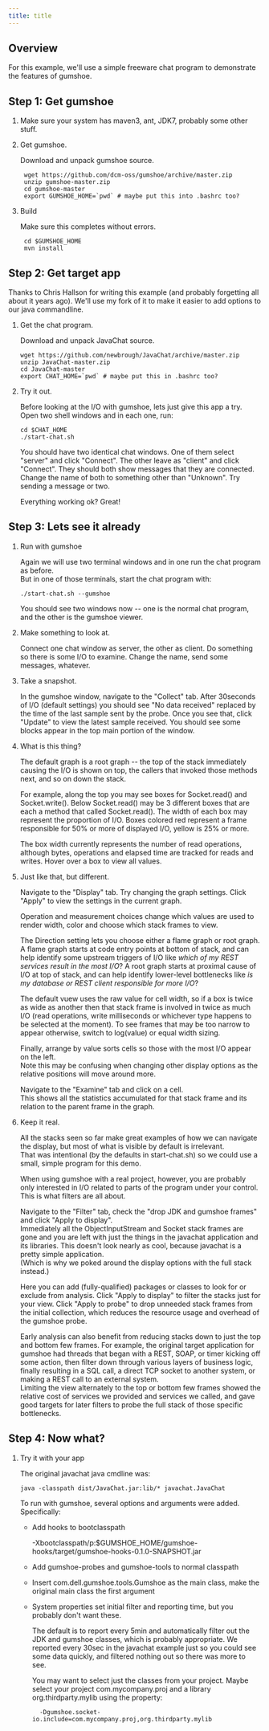 ```yaml
---
title: title
---
```



Overview
--------

For this example, we'll use a simple freeware chat program to demonstrate the features of gumshoe.

Step 1: Get gumshoe
-------------------

1. Make sure your system has maven3, ant, JDK7, probably some other stuff.

2. Get gumshoe.

    Download and unpack gumshoe source.

        wget https://github.com/dcm-oss/gumshoe/archive/master.zip
        unzip gumshoe-master.zip
        cd gumshoe-master
        export GUMSHOE_HOME=`pwd` # maybe put this into .bashrc too?

3. Build

    Make sure this completes without errors.

        cd $GUMSHOE_HOME
        mvn install
    
Step 2: Get target app
----------------------

Thanks to Chris Hallson for writing this example (and probably forgetting all about it years ago).
We'll use my fork of it to make it easier to add options to our java commandline.

1.  Get the chat program.

    Download and unpack JavaChat source.

        wget https://github.com/newbrough/JavaChat/archive/master.zip
        unzip JavaChat-master.zip
        cd JavaChat-master
        export CHAT_HOME=`pwd` # maybe put this in .bashrc too?

2.  Try it out.

    Before looking at the I/O with gumshoe, lets just give this app a try.
    Open two shell windows and in each one, run:

        cd $CHAT_HOME
        ./start-chat.sh
    
    You should have two identical chat windows.  One of them select "server" and click "Connect".
    The other leave as "client" and click "Connect".  They should both show messages that they are connected.
    Change the name of both to something other than "Unknown".  Try sending a message or two.

    Everything working ok?  Great!

Step 3: Lets see it already
---------------------------

1.  Run with gumshoe

    Again we will use two terminal windows and in one run the chat program as before.  
    But in one of those terminals, start the chat program with:

        ./start-chat.sh --gumshoe
    
    You should see two windows now -- one is the normal chat program, and the other is the gumshoe viewer.

2.  Make something to look at.

    Connect one chat window as server, the other as client.  Do something so there is some I/O to examine.
    Change the name, send some messages, whatever.

3.  Take a snapshot.

    In the gumshoe window, navigate to the "Collect" tab.
    After 30seconds of I/O (default settings) you should see "No data received" replaced by the time of the last sample sent by the probe.
    Once you see that, click "Update" to view the latest sample received.  You should see some blocks appear in the top main portion of the window.

4.  What is this thing?

    The default graph is a root graph -- the top of the stack immediately causing the I/O is shown on top,
    the callers that invoked those methods next, and so on down the stack.

    For example, along the top you may see boxes for Socket.read() and Socket.write().
    Below Socket.read() may be 3 different boxes that are each a method that called Socket.read().
    The width of each box may represent the proportion of I/O.
    Boxes colored red represent a frame responsible for 50% or more of displayed I/O, yellow is 25% or more.  

    The box width currently represents the number of read operations, although bytes, operations and elapsed time
    are tracked for reads and writes.  Hover over a box to view all values.

5.  Just like that, but different.

    Navigate to the "Display" tab.  Try changing the graph settings.  Click "Apply" to view the settings in the current graph.

    Operation and measurement choices change which values are used to render width, color and choose which stack frames to view.

    The Direction setting lets you choose either a flame graph or root graph.  
    A flame graph starts at code entry points at bottom of stack,
    and can help identify some upstream triggers of I/O like _which of my REST services result in the most I/O_?
    A root graph starts at proximal cause of I/O at top of stack,
    and can help identify lower-level bottlenecks like _is my database or REST client responsible for more I/O_?

    The default vuew uses the raw value for cell width, 
    so if a box is twice as wide as another then that stack frame is involved in twice as much I/O
    (read operations, write milliseconds or whichever type happens to be selected at the moment).
    To see frames that may be too narrow to appear otherwise, switch to log(value) or equal width sizing.   

    Finally, arrange by value sorts cells so those with the most I/O appear on the left.  
    Note this may be confusing when changing other display options as the relative positions will move around more.

    Navigate to the "Examine" tab and click on a cell.  
    This shows all the statistics accumulated for that stack frame and its relation to the parent frame in the graph.

6.  Keep it real. 
 
    All the stacks seen so far make great examples of how we can navigate the display,
    but most of what is visible by default is irrelevant.  
    That was intentional (by the defaults in start-chat.sh) so we could use a small, simple program for this demo.

    When using gumshoe with a real project, however, 
    you are probably only interested in I/O related to parts of the program under your control.
    This is what filters are all about.

    Navigate to the "Filter" tab, check the "drop JDK and gumshoe frames" and click "Apply to display".  
    Immediately all the ObjectInputStream and Socket stack frames are gone and you are left with just the
    things in the javachat application and its libraries.
    This doesn't look nearly as cool, because javachat is a pretty simple application.  
    (Which is why we poked around the display options with the full stack instead.)

    Here you can add (fully-qualified) packages or classes to look for or exclude from analysis.
    Click "Apply to display" to filter the stacks just for your view.
    Click "Apply to probe" to drop unneeded stack frames from the initial collection,
    which reduces the resource usage and overhead of the gumshoe probe.

    Early analysis can also benefit from reducing stacks down to just the top and bottom few frames.
    For example, the original target application for gumshoe 
    had threads that began with a REST, SOAP, or timer kicking off some action,
    then filter down through various layers of business logic,
    finally resulting in a SQL call, a direct TCP socket to another system, 
    or making a REST call to an external system.  
    Limiting the view alternately to the top or bottom few frames
    showed the relative cost of services we provided and services we called,
    and gave good targets for later filters to probe the full stack of those specific bottlenecks.

Step 4: Now what?
-----------------

1.  Try it with your app 

    The original javachat java cmdline was:

        java -classpath dist/JavaChat.jar:lib/* javachat.JavaChat
 
    To run with gumshoe, several options and arguments were added.  Specifically:

    * Add hooks to bootclasspath

        -Xbootclasspath/p:$GUMSHOE_HOME/gumshoe-hooks/target/gumshoe-hooks-0.1.0-SNAPSHOT.jar

    * Add gumshoe-probes and gumshoe-tools to normal classpath

    * Insert com.dell.gumshoe.tools.Gumshoe as the main class, make the original main class the first argument 

    * System properties set initial filter and reporting time, but you probably don't want these.

        The default is to report every 5min and automatically filter out the JDK and gumshoe classes,
        which is probably appropriate.  We reported every 30sec in the javachat example just so you could
        see some data quickly, and filtered nothing out so there was more to see.
    
        You may want to select just the classes from your project.  Maybe select your project com.mycompany.proj
        and a library org.thirdparty.mylib using the property:
    
            -Dgumshoe.socket-io.include=com.mycompany.proj,org.thirdparty.mylib
        
